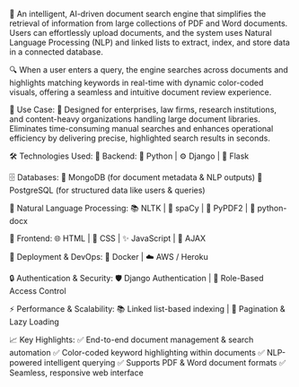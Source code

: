 🚀 An intelligent, AI-driven document search engine that simplifies the retrieval of information from large collections of PDF and Word documents. Users can effortlessly upload documents, and the system uses Natural Language Processing (NLP) and linked lists to extract, index, and store data in a connected database.

🔍 When a user enters a query, the engine searches across documents and highlights matching keywords in real-time with dynamic color-coded visuals, offering a seamless and intuitive document review experience.

🎯 Use Case:
🏢 Designed for enterprises, law firms, research institutions, and content-heavy organizations handling large document libraries. Eliminates time-consuming manual searches and enhances operational efficiency by delivering precise, highlighted search results in seconds.

🛠️ Technologies Used:
🔧 Backend:
🐍 Python | ⚙️ Django | 🌱 Flask

🗄️ Databases:
🍃 MongoDB (for document metadata & NLP outputs)
🐘 PostgreSQL (for structured data like users & queries)

📖 Natural Language Processing:
📚 NLTK | 🧠 spaCy | 📄 PyPDF2 | 📑 python-docx

🎨 Frontend:
🌐 HTML | 🎨 CSS | ✨ JavaScript | 🔄 AJAX

🚢 Deployment & DevOps:
🐳 Docker | ☁️ AWS / Heroku

🔒 Authentication & Security:
🛡️ Django Authentication | 🔑 Role-Based Access Control

⚡ Performance & Scalability:
📚 Linked list-based indexing | 📜 Pagination & Lazy Loading

📈 Key Highlights:
✅ End-to-end document management & search automation
✅ Color-coded keyword highlighting within documents
✅ NLP-powered intelligent querying
✅ Supports PDF & Word document formats
✅ Seamless, responsive web interface

